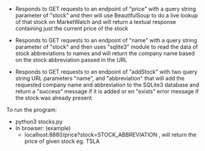 - Responds to GET requests to an endpoint of "price" with a query string parameter of "stock" and then will use BeautifulSoup to do a live lookup of that stock on MarketWatch and will return a textual response containing just the current price of the stock

- Responds to GET requests to an endpoint of "name" with a query string parameter of "stock" and then uses  "sqlite3" module to read the data of stock abbreviations to names and will return the company name based on the stock abbreviation passed in the URL 

- Responds to GET requests to an endpoint of "addStock" with two query string URL parameters "name", and "abbreviation" that will add the requested company name and abbreviation to the SQLite3 database and return a "success" message if it is added or en "exists" error message if the stock was already present


To run the program:
- python3 stocks.py
- In browser: (example)
  * localhost:8880/price?stock=STOCK_ABBREVIATION , will return the price of given stock eg. TSLA
  
  
